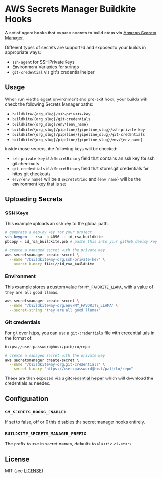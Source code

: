 # AWS Secrets Manager Buildkite Hooks

A set of agent hooks that expose secrets to build steps via [Amazon Secrets Manager](https://aws.amazon.com/secrets-manager/).

Different types of secrets are supported and exposed to your builds in appropriate ways:

- `ssh-agent` for SSH Private Keys
- Environment Variables for strings
- `git-credential` via git's credential.helper

## Usage

When run via the agent environment and pre-exit hook, your builds will check the following Secrets Manager paths:

* `buildkite/{org_slug}/ssh-private-key`
* `buildkite/{org_slug}/git-credentials`
* `buildkite/{org_slug}/env/{env_name}`
* `buildkite/{org_slug}/pipeline/{pipeline_slug}/ssh-private-key`
* `buildkite/{org_slug}/pipeline/{pipeline_slug}/git-credentials`
* `buildkite/{org_slug}/pipeline/{pipeline_slug}/env/{env_name}`

Inside those secrets, the following keys will be checked:

* `ssh-private-key` is a `SecretBinary` field that contains an ssh key for ssh git checkouts
* `git-credentials` is a `SecretBinary` field that stores git credentials for https git checkouts
* `env/{env_name}` will be a `SecretString` and `{env_name}` will be the environment key that is set

## Uploading Secrets

### SSH Keys

This example uploads an ssh key to the global path.

```bash
# generate a deploy key for your project
ssh-keygen -t rsa -b 4096 -f id_rsa_buildkite
pbcopy < id_rsa_buildkite.pub # paste this into your github deploy key

# create a managed secret with the private key
aws secretsmanager create-secret \
  --name "/buildkite/my-org/ssh-private-key" \
  --secret-binary file://id_rsa_buildkite
```

### Environment

This example stores a custom value for `MY_FAVORITE_LLAMA`, with a value of `they are all good llamas`.

```bash
aws secretsmanager create-secret \
  --name "/buildkite/my-org/env/MY_FAVORITE_LLAMA" \
  --secret-string "they are all good llamas"
```

### Git credentials

For git over https, you can use a `git-credentials` file with credential urls in the format of:

```
https://user:password@host/path/to/repo
```

```bash
# create a managed secret with the private key
aws secretsmanager create-secret \
  --name "/buildkite/my-org/git-credentials" \
  --secret-binary "https://user:password@host/path/to/repo"
```

These are then exposed via a [gitcredential helper](https://git-scm.com/docs/gitcredentials) which will download the credentials as needed.

## Configuration

### `SM_SECRETS_HOOKS_ENABLED`

If set to false, off or 0 this disables the secret manager hooks entirely.

### `BUILDKITE_SECRETS_MANAGER_PREFIX`

The prefix to use in secret names, defaults to `elastic-ci-stack`

## License

MIT (see [LICENSE](LICENSE))
